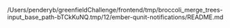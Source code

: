 /Users/penderyb/greenfieldChallenge/frontend/tmp/broccoli_merge_trees-input_base_path-bTCkKuNQ.tmp/12/ember-qunit-notifications/README.md